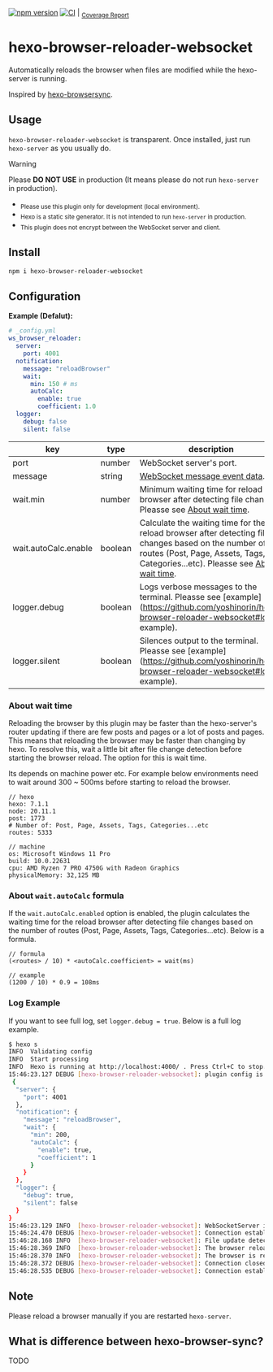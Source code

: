 [![npm version](https://badge.fury.io/js/hexo-browser-reloader-websocket.svg)](https://badge.fury.io/js/hexo-browser-reloader-websocket) [![CI](https://github.com/yoshinorin/hexo-browser-reloader-websocket/actions/workflows/ci.yml/badge.svg)](https://github.com/yoshinorin/hexo-browser-reloader-websocket/actions/workflows/ci.yml) | <sub>[Coverage Report](https://yoshinorin.github.io/hexo-browser-reloader-websocket/)</sub>

# hexo-browser-reloader-websocket

Automatically reloads the browser when files are modified while the hexo-server is running.

Inspired by [hexo-browsersync](https://github.com/hexojs/hexo-browsersync).

## Usage

`hexo-browser-reloader-websocket` is transparent. Once installed, just run `hexo-server` as you usually do.

> [!WARNING]
> Please **DO NOT USE** in production (It means please do not run `hexo-server` in production). </br>
> - <sub>Please use this plugin only for development (local environment).</sub>
> - <sub>Hexo is a static site generator. It is not intended to run `hexo-server` in production.</sub>
> - <sub>This plugin does not encrypt between the WebSocket server and client. </sub>

## Install

```sh
npm i hexo-browser-reloader-websocket
```

## Configuration

**Example (Defalut):**

```yaml
# _config.yml
ws_browser_reloader:
  server:
    port: 4001
  notification:
    message: "reloadBrowser"
    wait:
      min: 150 # ms
      autoCalc:
        enable: true
        coefficient: 1.0
  logger:
    debug: false
    silent: false
```

| key | type | description | default |
|---|---|---|---|
| port | number | WebSocket server's port. | `4001` |
| message | string | [WebSocket message event data](https://developer.mozilla.org/en-US/docs/Web/API/WebSocket/message_event). | `reloadBrowser` |
| wait.min | number | Minimum waiting time for reload browser after detecting file changes. Pleasse see [About wait time](https://github.com/yoshinorin/hexo-browser-reloader-websocket#about-wait-time). | `150` |
| wait.autoCalc.enable | boolean | Calculate the waiting time for the reload browser after detecting file changes based on the number of routes (Post, Page, Assets, Tags, Categories...etc). Pleasse see [About wait time](https://github.com/yoshinorin/hexo-browser-reloader-websocket#about-waitautocalc-formula). | `true` |
| logger.debug | boolean | Logs verbose messages to the terminal. Pleasse see [example](https://github.com/yoshinorin/hexo-browser-reloader-websocket#log -example). | `false` |
| logger.silent | boolean | Silences output to the terminal. Pleasse see [example](https://github.com/yoshinorin/hexo-browser-reloader-websocket#log -example). | `false` |

### About wait time

Reloading the browser by this plugin may be faster than the hexo-server's router updating if there are few posts and pages or a lot of posts and pages. This means that reloading the browser may be faster than changing by hexo. To resolve this, wait a little bit after file change detection before starting the browser reload. The option for this is wait time.

Its depends on machine power etc. For example below environments need to wait around 300 ~ 500ms before starting to reload the browser.

```
// hexo
hexo: 7.1.1
node: 20.11.1
post: 1773
# Number of: Post, Page, Assets, Tags, Categories...etc
routes: 5333

// machine
os: Microsoft Windows 11 Pro
build: 10.0.22631
cpu: AMD Ryzen 7 PRO 4750G with Radeon Graphics
physicalMemory: 32,125 MB
```

### About `wait.autoCalc` formula

If the `wait.autoCalc.enabled` option is enabled, the plugin calculates the waiting time for the reload browser after detecting file changes based on the number of routes (Post, Page, Assets, Tags, Categories...etc). Below is a formula.

```text
// formula
(<routes> / 10) * <autoCalc.coefficient> = wait(ms)

// example
(1200 / 10) * 0.9 = 108ms
```

### Log Example

If you want to see full log, set `logger.debug = true`. Below is a full log example.

```sh
$ hexo s
INFO  Validating config
INFO  Start processing
INFO  Hexo is running at http://localhost:4000/ . Press Ctrl+C to stop.
15:46:23.127 DEBUG [hexo-browser-reloader-websocket]: plugin config is:
 {
  "server": {
    "port": 4001
  },
  "notification": {
    "message": "reloadBrowser",
    "wait": {
      "min": 200,
      "autoCalc": {
        "enable": true,
        "coefficient": 1
      }
    }
  },
  "logger": {
    "debug": true,
    "silent": false
  }
}
15:46:23.129 INFO  [hexo-browser-reloader-websocket]: WebSocketServer is ready.
15:46:24.470 DEBUG [hexo-browser-reloader-websocket]: Connection established from /2024/04/05/post3/
15:46:28.168 INFO  [hexo-browser-reloader-websocket]: File update detected. File name is: _posts/post3.md
15:46:28.369 INFO  [hexo-browser-reloader-websocket]: The browser reloading will start in 200 ms.
15:46:28.370 INFO  [hexo-browser-reloader-websocket]: The browser is reloading. Please wait for the reload. This may take a little longer...
15:46:28.372 DEBUG [hexo-browser-reloader-websocket]: Connection closed
15:46:28.535 DEBUG [hexo-browser-reloader-websocket]: Connection established from /2024/04/05/post3/
```

## Note

Please reload a browser manually if you are restarted `hexo-server`.


## What is difference between hexo-browser-sync?

TODO
